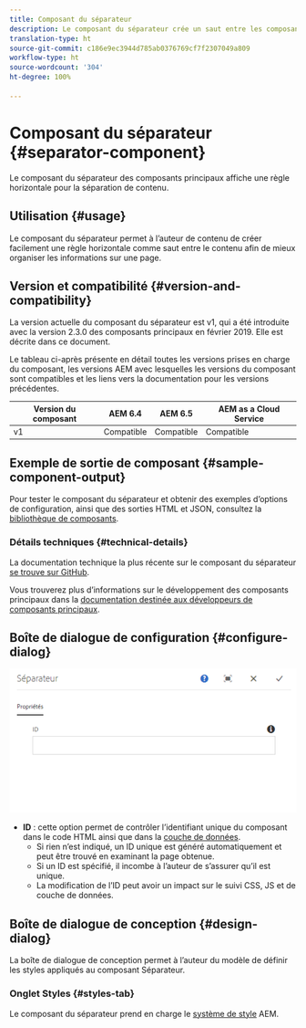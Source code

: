 ```yaml
---
title: Composant du séparateur
description: Le composant du séparateur crée un saut entre les composants d’une page.
translation-type: ht
source-git-commit: c186e9ec3944d785ab0376769cf7f2307049a809
workflow-type: ht
source-wordcount: '304'
ht-degree: 100%

---
```



# Composant du séparateur {#separator-component}

Le composant du séparateur des composants principaux affiche une règle horizontale pour la séparation de contenu.

## Utilisation {#usage}

Le composant du séparateur permet à l’auteur de contenu de créer facilement une règle horizontale comme saut entre le contenu afin de mieux organiser les informations sur une page.

## Version et compatibilité {#version-and-compatibility}

La version actuelle du composant du séparateur est v1, qui a été introduite avec la version 2.3.0 des composants principaux en février 2019. Elle est décrite dans ce document.

Le tableau ci-après présente en détail toutes les versions prises en charge du composant, les versions AEM avec lesquelles les versions du composant sont compatibles et les liens vers la documentation pour les versions précédentes.

| Version du composant | AEM 6.4 | AEM 6.5 | AEM as a Cloud Service |
|---|---|---|---|
| v1 | Compatible | Compatible | Compatible |

## Exemple de sortie de composant {#sample-component-output}

Pour tester le composant du séparateur et obtenir des exemples d’options de configuration, ainsi que des sorties HTML et JSON, consultez la [bibliothèque de composants](https://adobe.com/go/aem_cmp_library_separator).

### Détails techniques {#technical-details}

La documentation technique la plus récente sur le composant du séparateur [se trouve sur GitHub](https://adobe.com/go/aem_cmp_tech_separator_v1).

Vous trouverez plus d’informations sur le développement des composants principaux dans la [documentation destinée aux développeurs de composants principaux](/help/developing/overview.md).

## Boîte de dialogue de configuration {#configure-dialog}

![Boîte de dialogue de modification du composant Séparateur](/help/assets/separator-edit.png)

* **ID** : cette option permet de contrôler l’identifiant unique du composant dans le code HTML ainsi que dans la [couche de données](/help/developing/data-layer/overview.md).
   * Si rien n’est indiqué, un ID unique est généré automatiquement et peut être trouvé en examinant la page obtenue.
   * Si un ID est spécifié, il incombe à l’auteur de s’assurer qu’il est unique.
   * La modification de l’ID peut avoir un impact sur le suivi CSS, JS et de couche de données.

## Boîte de dialogue de conception {#design-dialog}

La boîte de dialogue de conception permet à l’auteur du modèle de définir les styles appliqués au composant Séparateur.

### Onglet Styles {#styles-tab}

Le composant du séparateur prend en charge le [système de style](/help/get-started/authoring.md#component-styling) AEM.

